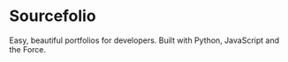 # Sourcefolio
Easy, beautiful portfolios for developers. Built with Python, JavaScript and the Force.

